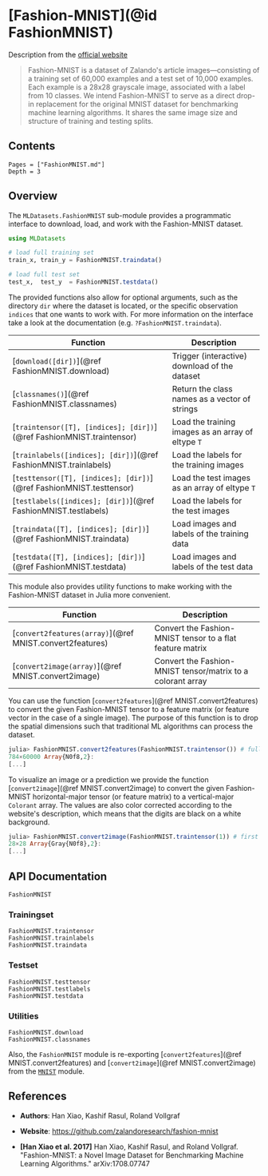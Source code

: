 # [Fashion-MNIST](@id FashionMNIST)

Description from the [official website](https://github.com/zalandoresearch/fashion-mnist)

> Fashion-MNIST is a dataset of Zalando's article
> images—consisting of a training set of 60,000 examples and a
> test set of 10,000 examples. Each example is a 28x28 grayscale
> image, associated with a label from 10 classes. We intend
> Fashion-MNIST to serve as a direct drop-in replacement for the
> original MNIST dataset for benchmarking machine learning
> algorithms. It shares the same image size and structure of
> training and testing splits.

## Contents

```@contents
Pages = ["FashionMNIST.md"]
Depth = 3
```

## Overview

The `MLDatasets.FashionMNIST` sub-module provides a programmatic
interface to download, load, and work with the Fashion-MNIST
dataset.

```julia
using MLDatasets

# load full training set
train_x, train_y = FashionMNIST.traindata()

# load full test set
test_x,  test_y  = FashionMNIST.testdata()
```

The provided functions also allow for optional arguments, such as
the directory `dir` where the dataset is located, or the specific
observation `indices` that one wants to work with. For more
information on the interface take a look at the documentation
(e.g. `?FashionMNIST.traindata`).

Function | Description
---------|-------------
[`download([dir])`](@ref FashionMNIST.download) | Trigger (interactive) download of the dataset
[`classnames()`](@ref FashionMNIST.classnames) | Return the class names as a vector of strings
[`traintensor([T], [indices]; [dir])`](@ref FashionMNIST.traintensor) | Load the training images as an array of eltype `T`
[`trainlabels([indices]; [dir])`](@ref FashionMNIST.trainlabels) | Load the labels for the training images
[`testtensor([T], [indices]; [dir])`](@ref FashionMNIST.testtensor) | Load the test images as an array of eltype `T`
[`testlabels([indices]; [dir])`](@ref FashionMNIST.testlabels) | Load the labels for the test images
[`traindata([T], [indices]; [dir])`](@ref FashionMNIST.traindata) | Load images and labels of the training data
[`testdata([T], [indices]; [dir])`](@ref FashionMNIST.testdata) | Load images and labels of the test data

This module also provides utility functions to make working with
the Fashion-MNIST dataset in Julia more convenient.

Function | Description
---------|-------------
[`convert2features(array)`](@ref MNIST.convert2features) | Convert the Fashion-MNIST tensor to a flat feature matrix
[`convert2image(array)`](@ref MNIST.convert2image) | Convert the Fashion-MNIST tensor/matrix to a colorant array

You can use the function
[`convert2features`](@ref MNIST.convert2features) to
convert the given Fashion-MNIST tensor to a feature matrix (or
feature vector in the case of a single image). The purpose of
this function is to drop the spatial dimensions such that
traditional ML algorithms can process the dataset.

```julia
julia> FashionMNIST.convert2features(FashionMNIST.traintensor()) # full training data
784×60000 Array{N0f8,2}:
[...]
```

To visualize an image or a prediction we provide the function
[`convert2image`](@ref MNIST.convert2image) to convert the
given Fashion-MNIST horizontal-major tensor (or feature matrix)
to a vertical-major `Colorant` array. The values are also color
corrected according to the website's description, which means
that the digits are black on a white background.

```julia
julia> FashionMNIST.convert2image(FashionMNIST.traintensor(1)) # first training image
28×28 Array{Gray{N0f8},2}:
[...]
```

## API Documentation

```@docs
FashionMNIST
```

### Trainingset

```@docs
FashionMNIST.traintensor
FashionMNIST.trainlabels
FashionMNIST.traindata
```

### Testset

```@docs
FashionMNIST.testtensor
FashionMNIST.testlabels
FashionMNIST.testdata
```

### Utilities

```@docs
FashionMNIST.download
FashionMNIST.classnames
```

Also, the `FashionMNIST` module is re-exporting [`convert2features`](@ref MNIST.convert2features)
and [`convert2image`](@ref MNIST.convert2image) from the [`MNIST`](@ref) module.

## References

- **Authors**: Han Xiao, Kashif Rasul, Roland Vollgraf

- **Website**: https://github.com/zalandoresearch/fashion-mnist

- **[Han Xiao et al. 2017]** Han Xiao, Kashif Rasul, and Roland Vollgraf. "Fashion-MNIST: a Novel Image Dataset for Benchmarking Machine Learning Algorithms." arXiv:1708.07747
